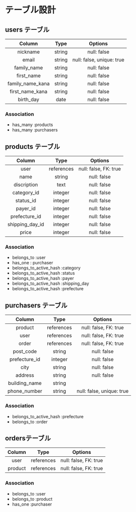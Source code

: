 # テーブル設計

## users テーブル

| Column                | Type   | Options                   |
| :-------------------: | :----: | :-----------------------: |
| nickname              | string | null: false               |
| email                 | string | null: false, unique: true |
| family_name           | string | null: false               |
| first_name            | string | null: false               |
| family_name_kana      | string | null: false               |
| first_name_kana       | string | null: false               |
| birth_day             | date   | null: false               |

### Association

- has_many :products
- has_many :purchasers

## products テーブル

| Column           | Type       | Options               |
| :--------------: | :--------: | :-------------------: |
| user             | references | null: false, FK: true |
| name             | string     | null: false           |
| discription      | text       | null: false           |
| category_id      | integer    | null: false           |
| status_id        | integer    | null: false           |
| payer_id         | integer    | null: false           |
| prefecture_id    | integer    | null: false           |
| shipping_day_id  | integer    | null: false           |
| price            | integer    | null: false           |

### Association

- belongs_to :user
- has_one : purchaser
- belongs_to_active_hash :category
- belongs_to_active_hash :status
- belongs_to_active_hash :payer
- belongs_to_active_hash :shipping_day
- belongs_to_active_hash :prefecture

## purchasers テーブル

| Column        | Type       | Options                   |
| :-----------: | :--------: | :-----------------------: |
| product       | references | null: false, FK: true     |
| user          | references | null: false, FK: true     |
| order         | references | null: false, FK: true     |
| post_code     | string     | null: false               |
| prefecture_id | integer    | null: false               |
| city          | string     | null: false               |
| address       | string     | null: false               |
| building_name | string     |                           |
| phone_number  | string     | null: false, unique: true |

### Association

- belongs_to_active_hash :prefecture
- belongs_to :order


## ordersテーブル

| Column    | Type       | Options               |
| :-------: | :--------: | :-------------------: |
| user      | references | null: false, FK: true |
| product   | references | null: false, FK: true |


### Association

- belongs_to :user
- belongs_to :product
- has_one :purchaser